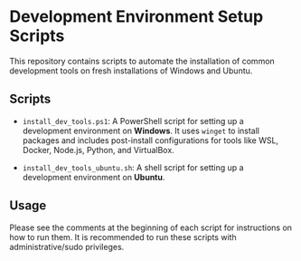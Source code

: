 # Development Environment Setup Scripts

This repository contains scripts to automate the installation of common development tools on fresh installations of Windows and Ubuntu.

## Scripts

- `install_dev_tools.ps1`: A PowerShell script for setting up a development environment on **Windows**. It uses `winget` to install packages and includes post-install configurations for tools like WSL, Docker, Node.js, Python, and VirtualBox.

- `install_dev_tools_ubuntu.sh`: A shell script for setting up a development environment on **Ubuntu**.

## Usage

Please see the comments at the beginning of each script for instructions on how to run them. It is recommended to run these scripts with administrative/sudo privileges.
